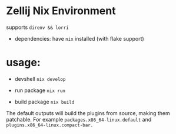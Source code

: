 # Zellij Nix Environment
supports `direnv && lorri`

- dependencies:
have `nix` installed (with flake support)

# usage:

- devshell
`nix develop`

- run package
`nix run`

- build package
`nix build`

The default outputs will build the plugins from source, making them patchable.
For example `packages.x86_64-linux.default` and `plugins.x86_64-linux.compact-bar.
`
